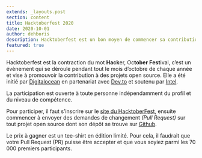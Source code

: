 ```yaml
---
extends: _layouts.post
section: content
title: Hacktoberfest 2020
date: 2020-10-01
author: dehboris
description: Hacktoberfest est un bon moyen de commencer sa contribution dans un projet open source.
featured: true
---
```


Hacktoberfest est la contraction du mot **Hack**er, Oc**tober** **Fest**ival, c’est un évènement qui se déroule pendant tout le mois d’octobre de chaque année et vise à promouvoir la contribution à des projets open source.
Elle a été initié par [Digitalocean](https://www.digitalocean.com/) en partenariat avec [Dev.to](https://dev.to/) et soutenu par [Intel](https://hacktoberfest.digitalocean.com/intel.pdf).

La participation est ouverte à toute personne indépendamment du profil et du niveau de compétence. 

Pour participer, il faut s’inscrire sur le [site du HacktoberFest](https://hacktoberfest.digitalocean.com), ensuite commencer à envoyer des demandes de changement *(Pull Request)* sur tout projet open source dont son dépôt se trouve sur [Github](https://github.com/explore).  

Le prix à gagner est un tee-shirt en édition limité. Pour cela, il faudrait que votre Pull Request (PR) puisse être accepter et que vous soyiez parmi les 70 000 premiers participants.
